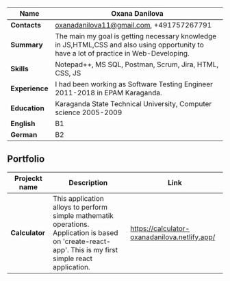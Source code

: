 **Name**|**Oxana Danilova**
--------|--------------------
**Contacts**|oxanadanilova11@gmail.com, +491757267791
**Summary**| The main my goal is getting necessary knowledge in JS,HTML,CSS and also  using opportunity to have a lot of practice in Web-Developing.
**Skills**| Notepad++, MS SQL, Postman, Scrum, Jira, HTML, CSS, JS
**Experience**| I had been working as Software Testing Engineer  2011-2018 in EPAM Karaganda. 
**Education**| Karaganda State Technical University, Computer science 2005-2009
**English**| B1
**German**| B2

**Portfolio**
------------------------

**Projeckt name**|**Description**|**Link**
-----------------|---------------|-----
**Calculator**| This application alloys to perform simple mathematik operations. Application is based on 'create-react-app'. This is my first simple react application. |  https://calculator-oxanadanilova.netlify.app/ 


